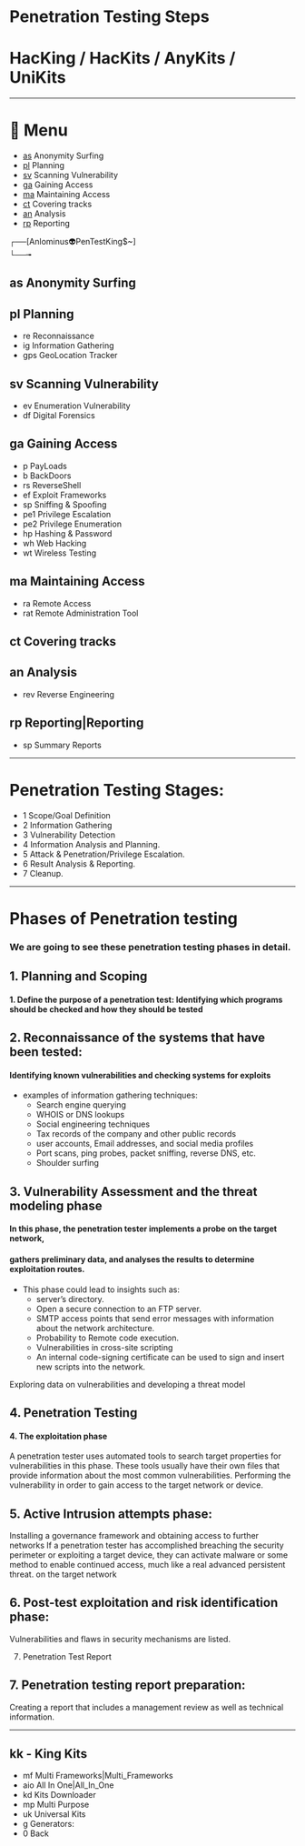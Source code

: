 #         Penetration Testing Steps           #
#  HacKing / HacKits / AnyKits / UniKits  

---

# 🧾 Menu

- [as](#as-Anonymity-Surfing) Anonymity Surfing
- [pl](#pl-Planning) Planning
- [sv](#sv-Scanning-Vulnerability) Scanning Vulnerability
- [ga](#ga-Gaining-Access) Gaining Access
- [ma](#ma-Maintaining-Access) Maintaining Access
- [ct](#ct-covering-tracks) Covering tracks
- [an](#an-Analysis) Analysis
- [rp](#rp-Reporting) Reporting

┌──[Anlominus👽PenTestKing$~]<br>
└──╼

## as Anonymity Surfing

## pl Planning
* re Reconnaissance
* ig Information Gathering
* gps GeoLocation Tracker

## sv Scanning Vulnerability
* ev Enumeration Vulnerability
* df Digital Forensics

## ga Gaining Access
* p PayLoads
* b BackDoors
* rs ReverseShell
* ef Exploit Frameworks
* sp Sniffing & Spoofing
* pe1 Privilege Escalation
* pe2 Privilege Enumeration
* hp Hashing & Password
* wh Web Hacking
* wt Wireless Testing

## ma Maintaining Access
* ra Remote Access
* rat Remote Administration Tool

## ct Covering tracks

## an Analysis
* rev Reverse Engineering

## rp Reporting|Reporting
* sp Summary Reports

---

# Penetration Testing Stages:

* 1 Scope/Goal Definition
* 2 Information Gathering
* 3 Vulnerability Detection
* 4 Information Analysis and Planning.
* 5 Attack & Penetration/Privilege Escalation.
* 6 Result Analysis & Reporting.
* 7 Cleanup.

---

# Phases of Penetration testing
### We are going to see these penetration testing phases in detail.

## 1. Planning and Scoping
#### 1. Define the purpose of a penetration test: Identifying which programs should be checked and how they should be tested


## 2. Reconnaissance of the systems that have been tested:
#### Identifying known vulnerabilities and checking systems for exploits

- examples of information gathering techniques:
    - Search engine querying
    - WHOIS or DNS lookups
    - Social engineering techniques
    - Tax records of the company and other public records
    - user accounts, Email addresses, and social media profiles
    - Port scans, ping probes, packet sniffing, reverse DNS, etc.
    - Shoulder surfing

## 3. Vulnerability Assessment and the threat modeling phase
#### In this phase, the penetration tester implements a probe on the target network,
#### gathers preliminary data, and analyses the results to determine exploitation routes.

- This phase could lead to insights such as:
    - server’s directory.
    - Open a secure connection to an FTP server.
    - SMTP access points that send error messages with information about the network architecture.
    - Probability to Remote code execution.
    - Vulnerabilities in cross-site scripting
    - An internal code-signing certificate can be used to sign and insert new scripts into the network.

Exploring data on vulnerabilities and developing a threat model


## 4. Penetration Testing
#### 4. The exploitation phase
A penetration tester uses automated tools to search target properties for vulnerabilities in this phase.
These tools usually have their own files that provide information about the most common vulnerabilities.
Performing the vulnerability in order to gain access to the target network or device.

## 5. Active Intrusion attempts phase:
Installing a governance framework and obtaining access to further networks
If a penetration tester has accomplished breaching the security perimeter or exploiting a target device, they can activate malware or some method to enable continued access, much like a real advanced persistent threat.
 on the target network

## 6. Post-test exploitation and risk identification phase:
Vulnerabilities and flaws in security mechanisms are listed.

7. Penetration Test Report
## 7. Penetration testing report preparation:
Creating a report that includes a management review as well as technical information.

---

## kk - King Kits
* mf Multi Frameworks|Multi_Frameworks
* aio All In One|All_In_One
* kd Kits Downloader
* mp Multi Purpose
* uk Universal Kits
* g Generators:
* 0 Back
